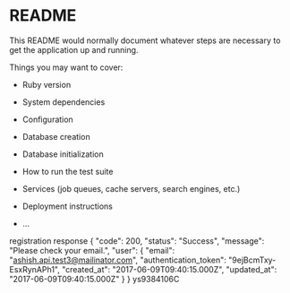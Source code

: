 # README

This README would normally document whatever steps are necessary to get the
application up and running.

Things you may want to cover:

* Ruby version

* System dependencies

* Configuration

* Database creation

* Database initialization

* How to run the test suite

* Services (job queues, cache servers, search engines, etc.)

* Deployment instructions

* ...

registration response
{
  "code": 200,
  "status": "Success",
  "message": "Please check your email.",
  "user": {
    "email": "ashish.api.test3@mailinator.com",
    "authentication_token": "9ejBcmTxy-EsxRynAPh1",
    "created_at": "2017-06-09T09:40:15.000Z",
    "updated_at": "2017-06-09T09:40:15.000Z"
  }
}
ys9384106C
